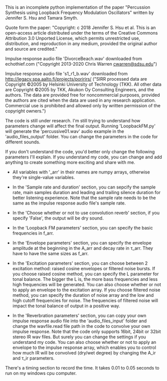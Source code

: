 This is an incomplete python implementation of the paper "Percussion Synthesis using Loopback Frequency Modulation Oscillators" written by Jennifer S. Hsu and Tamara Smyth.

Quote form the paper:
"Copyright: c 2018 Jennifer S. Hsu et al. This is an open-access article distributed under the terms of the Creative Commons Attribution 3.0 Unported License, which permits unrestricted use, distribution, and reproduction in any medium, provided the original author and source are credited."

Impulse response audio file 'DivorceBeach.wav' downloaded from echothief.com ("Copyright 2013-2020 Chris Warren cwarren@sdsu.edu") 

Impulse response audio file 's1_r1_b.wav' downloaded from http://legacy.spa.aalto.fi/projects/poririrs/ ("SIRR processed data are Copyright ©2005 by Helsinki University of Technology (TKK). All other data are Copyright ©2005 by TKK, Akukon Oy Consulting Engineers, and the authors. The data are provided free for noncommercial purposes, provided the authors are cited when the data are used in any research application. Commercial use is prohibited and allowed only by written permission of the copyright owners.")

The code is still under research. I'm still trying to understand how parameters change will affect the final output. Running 'LoopbackFM.py' will generate the 'percussive01.wav' audio example in the 'audio_files_output' folder. You can change the parameters in the code for different sounds. 

If you don't understand the code, you'd better only change the following parameters I'll explain. If you understand my code, you can change and add anything to create something more exciting and share with me.

- All variables with '_arr' in their names are numpy arrays, otherwise they're single-value variables.

- In the 'Sample rate and duration' section, you can sepcify the sample rate, main samples duration and leading and trailing silence duration for better listening experience. Note that the sample rate needs to be the same as the impulse response audio file's sample rate.

- In the 'Choose whether or not to use convolution reverb' section, if you specify 'False', the output will be dry sound.

- In the 'Loopback FM parameters' section, you can specify the basic frequencies in f_arr.

- In the 'Envelope parameters' section, you can specify the envelope amplitude at the beginning in the A_arr and decay rate in τ_arr. They have to have the same sizes as f_arr.

- In the 'Excitation parameters' section, you can choose between 2 excitation method: raised cosine envelopes or filtered noise bursts. If you choose raised cosine method, you can specify the L parameter for tonal balance. The bigger the L is, the more bass frequencies and less high frequencies will be generated. You can also choose whether or not to apply an envelope to the excitation array. If you choose filtered noise method, you can specify the duration of noise array and the low and high cutoff frequencies for noise. The frequencies of filtered noise will impact the tonal balance of output in a positive way.

- In the 'Reverbration parameters' section, you can copy your own impulse response audio file into the 'audio_files_input' folder and change the wavfile.read file path in the code to convolve your own impulse response. Note that the code only supports 16bit, 24bit or 32bit stereo IR wav files. But surely you can change the settings if you understand my code. You can also choose whether or not to apply an envelope to the impulse response array, which enables you to control how much IR will be convolved (dry/wet degree) by changing the A_ir and τ_ir parameters.

There's a timing section to record the time. It takes 0.01 to 0.05 seconds to run on my windows cpu computer.
